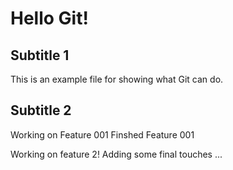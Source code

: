 # Hello Git!
## Subtitle 1
This is an example file for showing what Git can do.
## Subtitle 2
Working on Feature 001
Finshed Feature 001

Working on feature 2!
Adding some final touches ...
